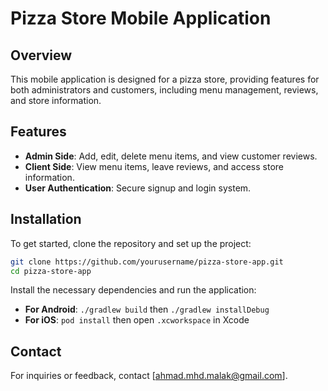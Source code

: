 # Pizza Store Mobile Application

## Overview

This mobile application is designed for a pizza store, providing features for both administrators and customers, including menu management, reviews, and store information.

## Features

- **Admin Side**: Add, edit, delete menu items, and view customer reviews.
- **Client Side**: View menu items, leave reviews, and access store information.
- **User Authentication**: Secure signup and login system.

## Installation

To get started, clone the repository and set up the project:

```bash
git clone https://github.com/yourusername/pizza-store-app.git
cd pizza-store-app
```

Install the necessary dependencies and run the application:

- **For Android**: `./gradlew build` then `./gradlew installDebug`
- **For iOS**: `pod install` then open `.xcworkspace` in Xcode

## Contact

For inquiries or feedback, contact [ahmad.mhd.malak@gmail.com].

